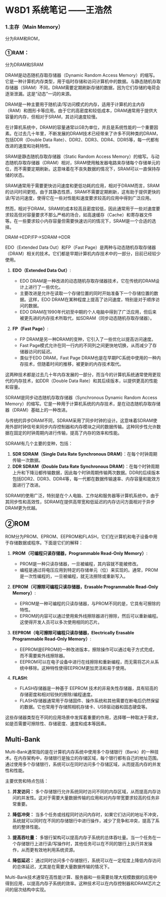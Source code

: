 # W8D1 系统笔记 ——王浩然

### 1.主存（Main Memory）

分为RAM和ROM，

### ①RAM：

分为DRAM和SRAM

DRAM是动态随机存取存储器（Dynamic Random Access Memory）的缩写。它是一种计算机内存类型，用于临时存储和访问计算机中的数据。与静态随机存取存储器（SRAM）不同，DRAM需要定期刷新存储的数据，因为它们存储的电荷会逐渐泄漏。这是“动态”一词的来源。

DRAM是一种主要用于随机读/写访问模式的内存，适用于计算机的主内存（RAM）和图形卡等应用。由于它的高密度和较低成本，DRAM通常用于提供大容量的内存，但相对于SRAM，其访问速度较慢。

在计算机系统中，DRAM的容量通常以GB为单位，并且是系统性能的一个重要因素。在过去几十年里，不断发展的DRAM技术已经带来了许多不同种类的DRAM，包括DDR（Double Data Rate）、DDR2、DDR3、DDR4、DDR5等，每一代都有改进的速度和功耗特性。

SRAM是静态随机存取存储器（Static Random Access Memory）的缩写。与动态随机存取存储器（DRAM）相对，SRAM使用触发器电路来存储每个存储单元的位，而不需要定期刷新。这意味着在不丧失数据的情况下，SRAM可以一直保持存储的状态。

SRAM通常用于需要更快访问速度和更低功耗的应用，相对于DRAM而言，SRAM的访问时间更短。由于其静态性质，SRAM不需要定期刷新，这有助于提供更快的读/写访问速度，使得它在一些对性能和速度要求较高的应用中得到广泛应用。

然而，相对于DRAM，SRAM的成本较高且密度较低，因此通常用于一些对速度要求较高但对容量要求不那么严格的场合，如高速缓存（Cache）和寄存器文件等。在一些要求较小内存容量但需要快速访问的情况下，SRAM是一个合适的选择。

DRAM->EDP/FP->SDRAM->DDR

EDO（Extended Data Out）和FP（Fast Page）是两种与动态随机存取存储器（DRAM）相关的技术。它们都是早期计算机内存技术中的一部分，目前已经较少使用。

1. **EDO（Extended Data Out）**:
   - EDO DRAM是一种改进的动态随机存取存储器技术，它在传统的DRAM设计上进行了一些优化。
   - 主要改进是允许在读取一个存储位置的同时开始准备下一个存储位置的数据。这样，EDO DRAM在某种程度上提高了访问速度，特别是对于顺序访问的数据。
   - EDO DRAM在1990年代初至中期的个人电脑中得到了广泛应用，但后来被更先进的内存技术所取代，如SDRAM（同步动态随机存取存储器）。

2. **FP（Fast Page）**:
   - FP DRAM是另一种DRAM的变种，它引入了一些优化以提高访问速度。
   - Fast Page模式允许在同一行内的不同列之间更快地切换，从而减少了存储器访问的延迟。
   - 类似于EDO DRAM，Fast Page DRAM也是在早期PC系统中使用的一种内存技术，但随着时间的推移，被更新的内存技术取代。

这两种技术都是过去几十年内存发展的一部分，而当今的计算机系统通常使用更现代的内存技术，如DDR（Double Data Rate）和其后续版本，以提供更高的性能和容量。

SDRAM是同步动态随机存取存储器（Synchronous Dynamic Random Access Memory）的缩写。它是一种用于计算机系统的内存技术，是在动态随机存取存储器（DRAM）基础上的一种改进。

与传统的异步DRAM不同，SDRAM采用了同步时钟的设计。这意味着SDRAM使用外部时钟信号来同步内存控制器和内存模块之间的数据传输。这种同步性允许数据在固定的时钟周期内进行传输，提高了内存的效率和性能。

SDRAM有几个主要的变种，包括：
1. **SDR SDRAM（Single Data Rate Synchronous DRAM）**：在每个时钟周期传输一次数据。
2. **DDR SDRAM（Double Data Rate Synchronous DRAM）**：在每个时钟周期上升和下降沿都传输数据，因此每个时钟周期传输两次数据。DDR的后续版本包括DDR2、DDR3、DDR4等，每一代都在数据传输速率、内存容量和能效方面进行了改进。

SDRAM的使用广泛，特别是在个人电脑、工作站和服务器等计算机系统中。由于其同步性和高效性，SDRAM在提供高带宽和低延迟的内存访问方面相对于异步DRAM更为优越。

## ②ROM

ROM分为PROM、EPROM、EEPROM和FLASH，它们在计算机和电子设备中用于存储数据或程序。下面是它们的解释：

1. **PROM（可编程只读存储器，Programmable Read-Only Memory）**:
   - PROM是一种只读存储器，一旦被编程，其内容就不能被修改。
   - 编程是通过将电压应用到特定的存储单元（位）来实现的。通常，PROM是一次性编程的，一旦被编程，就无法擦除或重新写入。

2. **EPROM（可擦除可编程只读存储器，Erasable Programmable Read-Only Memory）**:
   - EPROM是一种可编程的只读存储器，与PROM不同的是，它具有可擦除的特性。
   - EPROM的内容可以通过使用紫外线擦除器进行擦除，然后可以重新编程。这使得开发人员可以多次使用相同的芯片。

3. **EEPROM（电可擦除可编程只读存储器，Electrically Erasable Programmable Read-Only Memory）**:
   - EEPROM是EPROM的一种改进版本，擦除操作可以通过电子方式完成，而不需要紫外线擦除器。
   - EEPROM可以在电子设备中进行在线擦除和重新编程，而无需将芯片从系统中移除。这种特性使得EEPROM更加灵活和易于使用。

4. **FLASH**:
   - FLASH存储器是一种基于 EEPROM 技术的非易失性存储器，具有较高的存储密度和相对较快的擦除/编程速度。
   - FLASH存储器通常用于存储固件、操作系统和其他需要在断电后仍然保留的数据。它也常用于存储照相机存储卡、USB驱动器和固态硬盘等。

这些存储器类型在不同的应用场景中发挥着重要的作用，选择哪一种取决于需求，如是否需要可擦除性、存储密度、速度和成本等因素。

## Multi-Bank

Multi-Bank通常指的是在计算机内存系统中使用多个存储银行（Bank）的一种技术。在内存架构中，存储银行是独立的存储区域，每个银行都有自己的地址范围。通过使用多个存储银行，系统可以在同时访问多个存储区域，从而提高内存的并发性和性能。

主要优势和特点包括：

1. **并发访问：** 多个存储银行允许系统同时访问不同的内存区域，从而提高内存访问的并发性。这对于需要大量数据传输的应用和对内存带宽要求较高的任务非常重要。

2. **降低冲突：** 当多个任务或线程同时访问内存时，如果它们访问的地址不冲突，系统就可以同时在不同的存储银行中进行操作，减少了竞争和冲突，提高了系统的整体性能。

3. **提高吞吐量：** 多银行架构可以提高内存子系统的总体吞吐量。当一个任务在一个存储银行上进行读/写操作时，其他任务可以在不同的银行上执行并发操作，从而更有效地利用系统资源。

4. **降低延迟：** 通过同时访问多个存储银行，系统可以在一定程度上降低内存访问的总体延迟，尤其是在需要大量数据传输的情况下。

Multi-Bank技术通常在高性能计算、服务器和一些需要处理大规模数据的应用中得到应用，以提高内存子系统的效率。这种技术可以在内存控制器和DRAM芯片之间的层次结构中实现。